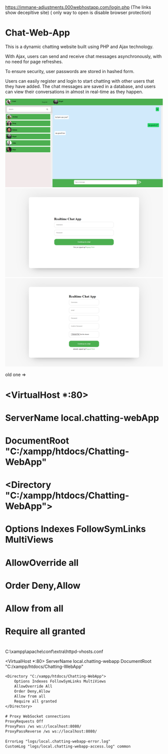 https://immane-adjustments.000webhostapp.com/login.php
(The links show decepltive site) ( only way to open is disable browser protection)
# Chat-Web-App

This is a dynamic chatting website built using PHP and Ajax technology. 

With Ajax, users can send and receive chat messages asynchronously, with no need for page refreshes. 

To ensure security, user passwords are stored in hashed form. 

Users can easily register and login to start chatting with other users that they have added. 
The chat messages are saved in a database, and users can view their conversations in almost in real-time as they happen.


<img src="githubimg/main ui.png"  >
<img src="githubimg/login.png"  >
<img src="githubimg/register.png"  >



old one =>

# <VirtualHost *:80>
#     ServerName local.chatting-webApp 
#     DocumentRoot "C:/xampp/htdocs/Chatting-WebApp"
#     <Directory "C:/xampp/htdocs/Chatting-WebApp"> 
#         Options Indexes FollowSymLinks MultiViews
#         AllowOverride all
#         Order Deny,Allow
#         Allow from all
#         Require all granted
#     </Directory>
# </VirtualHost>

C:\xampp\apache\conf\extra\httpd-vhosts.conf

<VirtualHost *:80>
    ServerName local.chatting-webapp
    DocumentRoot "C:/xampp/htdocs/Chatting-WebApp"

    <Directory "C:/xampp/htdocs/Chatting-WebApp"> 
        Options Indexes FollowSymLinks MultiViews
        AllowOverride All
        Order Deny,Allow
        Allow from all
        Require all granted
    </Directory>

    # Proxy WebSocket connections
    ProxyRequests Off
    ProxyPass /ws ws://localhost:8080/
    ProxyPassReverse /ws ws://localhost:8080/

    ErrorLog "logs/local.chatting-webapp-error.log"
    CustomLog "logs/local.chatting-webapp-access.log" common
</VirtualHost>


